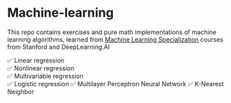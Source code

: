 # Machine-learning  
  
This repo contains exercises and pure math implementations of machine learning algorithms, learned from [Machine Learning Specialization](https://www.coursera.org/specializations/machine-learning-introduction) courses from Stanford and DeepLearning.AI  
  

✅ Linear regression  
✅ Nonlinear regression  
✅ Multivariable regression  
✅ Logistic regression
✅ Multilayer Perceptron Neural Network 
✅ K-Nearest Neighbor
